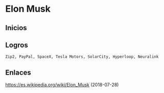 # Elon Musk


## Inicios

## Logros
	Zip2, PayPal, SpaceX, Tesla Motors, SolarCity, Hyperloop, Neuralink

## Enlaces
https://es.wikipedia.org/wiki/Elon_Musk (2018-07-28)